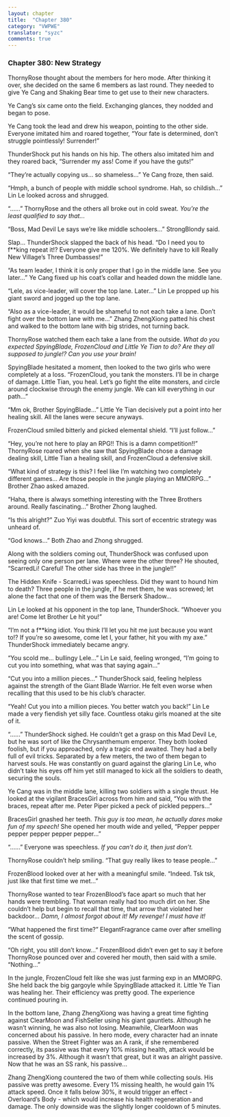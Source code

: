 ```yaml
---
layout: chapter
title:  "Chapter 380"
category: "VWPWE"
translator: "syzc"
comments: true
---
```


### Chapter 380: New Strategy

ThornyRose thought about the members for hero mode. After thinking it over, she decided on the same 6 members as last round. They needed to give Ye Cang and Shaking Bear time to get use to their new characters.

Ye Cang’s six came onto the field. Exchanging glances, they nodded and began to pose.

Ye Cang took the lead and drew his weapon, pointing to the other side. Everyone imitated him and roared together, “Your fate is determined, don’t struggle pointlessly! Surrender!”

ThunderShock put his hands on his hip. The others also imitated him and they roared back, “Surrender my ass! Come if you have the guts!”

“They’re actually copying us… so shameless...” Ye Cang froze, then said.

“Hmph, a bunch of people with middle school syndrome. Hah, so childish...” Lin Le looked across and shrugged.

“......” ThornyRose and the others all broke out in cold sweat. *You’re the least qualified to say that...*

“Boss, Mad Devil Le says we’re like middle schoolers...” StrongBlondy said.

Slap… ThunderShock slapped the back of his head. “Do I need you to f\*\*king repeat it!? Everyone give me 120%. We definitely have to kill Really New Village’s Three Dumbasses!”

“As team leader, I think it is only proper that I go in the middle lane. See you later...” Ye Cang fixed up his coat’s collar and headed down the middle lane.

“Lele, as vice-leader, will cover the top lane. Later...” Lin Le propped up his giant sword and jogged up the top lane.

“Also as a vice-leader, it would be shameful to not each take a lane. Don’t fight over the bottom lane with me...” Zhang ZhengXiong patted his chest and walked to the bottom lane with big strides, not turning back.

ThornyRose watched them each take a lane from the outside. *What do you expected SpyingBlade, FrozenCloud and Little Ye Tian to do? Are they all supposed to jungle!? Can you use your brain!*

SpyingBlade hesitated a moment, then looked to the two girls who were completely at a loss. “FrozenCloud, you tank the monsters. I’ll be in charge of damage. Little Tian, you heal. Let’s go fight the elite monsters, and circle around clockwise through the enemy jungle. We can kill everything in our path...”

“Mm ok, Brother SpyingBlade...” Little Ye Tian decisively put a point into her healing skill. All the lanes were secure anyways.

FrozenCloud smiled bitterly and picked elemental shield. “I’ll just follow...”

“Hey, you’re not here to play an RPG!! This is a damn competition!!” ThornyRose roared when she saw that SpyingBlade chose a damage dealing skill, Little Tian a healing skill, and FrozenCloud a defensive skill.

“What kind of strategy is this? I feel like I’m watching two completely different games… Are those people in the jungle playing an MMORPG...” Brother Zhao asked amazed.

“Haha, there is always something interesting with the Three Brothers around. Really fascinating...” Brother Zhong laughed.

“Is this alright?” Zuo Yiyi was doubtful. This sort of eccentric strategy was unheard of.

“God knows...” Both Zhao and Zhong shrugged.

Along with the soldiers coming out, ThunderShock was confused upon seeing only one person per lane. Where were the other three? He shouted, “ScarredLi! Careful! The other side has three in the jungle!!”

The Hidden Knife - ScarredLi was speechless. Did they want to hound him to death? Three people in the jungle, if he met them, he was screwed; let alone the fact that one of them was the Berserk Shadow...

Lin Le looked at his opponent in the top lane, ThunderShock. “Whoever you are! Come let Brother Le hit you!”

“I’m not a f\*\*king idiot. You think I’ll let you hit me just because you want to!? If you’re so awesome, come let I, your father, hit you with my axe.” ThunderShock immediately became angry.

“You scold me… bullingy Lele...” Lin Le said, feeling wronged, “I’m going to cut you into something, what was that saying again...”

“Cut you into a million pieces...” ThunderShock said, feeling helpless against the strength of the Giant Blade Warrior. He felt even worse when recalling that this used to be his club’s character.

“Yeah! Cut you into a million pieces. You better watch you back!” Lin Le made a very fiendish yet silly face. Countless otaku girls moaned at the site of it.

“......” ThunderShock sighed. He couldn’t get a grasp on this Mad Devil Le, but he was sort of like the Chrysanthemum emperor. They both looked foolish, but if you approached, only a tragic end awaited. They had a belly full of evil tricks. Separated by a few meters, the two of them began to harvest souls. He was constantly on guard against the glaring Lin Le, who didn’t take his eyes off him yet still managed to kick all the soldiers to death, securing the souls.

Ye Cang was in the middle lane, killing two soldiers with a single thrust. He looked at the vigilant BracesGirl across from him and said, “You with the braces, repeat after me. Peter Piper picked a peck of pickled peppers...”

BracesGirl gnashed her teeth. *This guy is too mean, he actually dares make fun of my speech!* She opened her mouth wide and yelled, “Pepper pepper pepper pepper pepper pepper...”

“......” Everyone was speechless. *If you can’t do it, then just don’t.*

ThornyRose couldn’t help smiling. “That guy really likes to tease people...”

FrozenBlood looked over at her with a meaningful smile. “Indeed. Tsk tsk, just like that first time we met...”

ThornyRose wanted to tear FrozenBlood’s face apart so much that her hands were trembling. That woman really had too much dirt on her. She couldn’t help but begin to recall that time, that arrow that violated her backdoor… *Damn, I almost forgot about it! My revenge! I must have it!*

“What happened the first time?” ElegantFragrance came over after smelling the scent of gossip.

“Oh right, you still don’t know...” FrozenBlood didn’t even get to say it before ThornyRose pounced over and covered her mouth, then said with a smile. “Nothing...”

In the jungle, FrozenCloud felt like she was just farming exp in an MMORPG. She held back the big gargoyle while SpyingBlade attacked it. Little Ye Tian was healing her. Their efficiency was pretty good. The experience continued pouring in.

In the bottom lane, Zhang ZhengXiong was having a great time fighting against ClearMoon and FishSeller using his giant gauntlets. Although he wasn’t winning, he was also not losing. Meanwhile, ClearMoon was concerned about his passive. In hero mode, every character had an innate passive. When the Street Fighter was an A rank, if she remembered correctly, its passive was that every 10% missing health, attack would be increased by 3%. Although it wasn’t that great, but it was an alright passive. Now that he was an SS rank, his passive...

Zhang ZhengXiong countered the two of them while collecting souls. His passive was pretty awesome. Every 1% missing health, he would gain 1% attack speed. Once it falls below 30%, it would trigger an effect - Overloard’s Body - which would increase his health regeneration and damage. The only downside was the slightly longer cooldown of 5 minutes.
